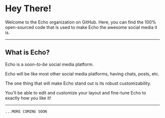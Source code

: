 # Hey There!
Welcome to the Echo organization on GitHub. Here, you can find the 100% open-sourced code that is used to make Echo the awesome social media it is.

---

## What is Echo?

Echo is a *soon-to-be* social media platform.

Echo will be like most other social media platforms, having chats, posts, etc.

The one thing that will make Echo stand out is its robust customizability.

You'll be able to edit and customize your layout and fine-tune Echo to exactly how you like it!

---

`...MORE COMING SOON`


